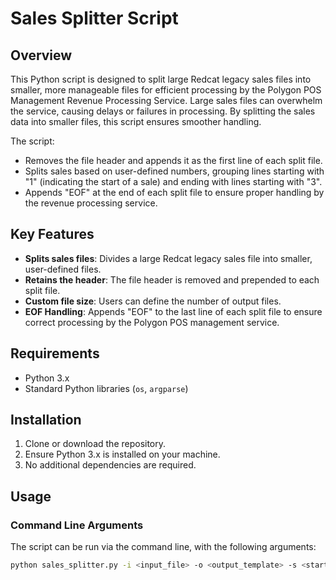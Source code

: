 # Sales Splitter Script

## Overview
This Python script is designed to split large Redcat legacy sales files into smaller, more manageable files for efficient processing by the Polygon POS Management Revenue Processing Service. Large sales files can overwhelm the service, causing delays or failures in processing. By splitting the sales data into smaller files, this script ensures smoother handling.

The script:
- Removes the file header and appends it as the first line of each split file.
- Splits sales based on user-defined numbers, grouping lines starting with "1" (indicating the start of a sale) and ending with lines starting with "3".
- Appends "EOF" at the end of each split file to ensure proper handling by the revenue processing service.

## Key Features
- **Splits sales files**: Divides a large Redcat legacy sales file into smaller, user-defined files.
- **Retains the header**: The file header is removed and prepended to each split file.
- **Custom file size**: Users can define the number of output files.
- **EOF Handling**: Appends "EOF" to the last line of each split file to ensure correct processing by the Polygon POS management service.

## Requirements
- Python 3.x
- Standard Python libraries (`os`, `argparse`)

## Installation
1. Clone or download the repository.
2. Ensure Python 3.x is installed on your machine.
3. No additional dependencies are required.

## Usage
### Command Line Arguments
The script can be run via the command line, with the following arguments:
```bash
python sales_splitter.py -i <input_file> -o <output_template> -s <starting_number> -n <number_of_files>